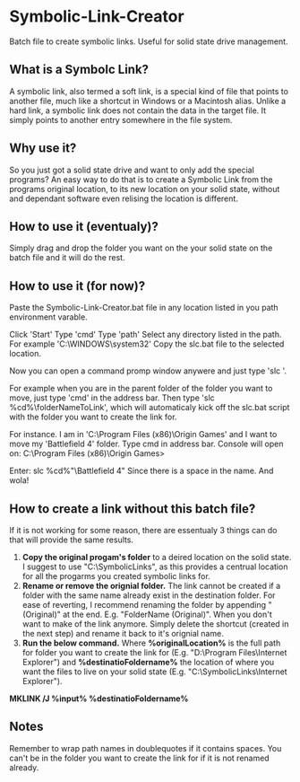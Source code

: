 # Symbolic-Link-Creator
Batch file to create symbolic links. Useful for solid state drive management.

## What is a Symbolc Link?
A symbolic link, also termed a soft link, is a special kind of file that points to another file, much like a shortcut in Windows or a Macintosh alias. Unlike a hard link, a symbolic link does not contain the data in the target file. It simply points to another entry somewhere in the file system.

## Why use it?
So you just got a solid state drive and want to only add the special programs? An easy way to do that is to create a Symbolic Link from the programs original location, to its new location on your solid state, without and dependant software even relising the location is different.

## How to use it (eventualy)?
Simply drag and drop the folder you want on the your solid state on the batch file and it will do the rest.

## How to use it (for now)?
Paste the Symbolic-Link-Creator.bat file in any location listed in you path environment varable.

Click 'Start'
Type 'cmd'
Type 'path'
Select any directory listed in the path. For example 'C:\WINDOWS\system32'
Copy the slc.bat file to the selected location.
	
Now you can open a command promp window anywere and just type 'slc <optional argument>'.

For example when you are in the parent folder of the folder you want to move, just type 'cmd' in the address bar.
Then type 'slc %cd%\folderNameToLink', which will automaticaly kick off the slc.bat script with the folder you want to create the link for.

For instance. I am in 'C:\Program Files (x86)\Origin Games' and I want to move my 'Battlefield 4' folder.
Type cmd in address bar.
Console will open on: C:\Program Files (x86)\Origin Games>

Enter: slc %cd%"\Battlefield 4"
Since there is a space in the name.
And wola!

## How to create a link without this batch file?
If it is not working for some reason, there are essentualy 3 things can do that will provide the same results.
1. __Copy the original progam's folder__ to a deired location on the solid state. I suggest to use "C:\SymbolicLinks", as this provides a centrual location for all the progarms you created symbolic links for.
2. __Rename or remove the orignial folder.__ The link cannot be created if a folder with the same name already exist in the destination folder. For ease of reverting, I recommend renaming the folder by appending "(Original)" at the end. E.g. "FolderName (Original)". When you don't want to make of the link anymore. Simply delete the shortcut (created in the next step) and rename it back to it's orignial name.
3. __Run the below command.__ Where __%originalLocation%__ is the full path for folder you want to create the link for (E.g. "D:\Program Files\Internet Explorer") and __%destinatioFoldername%__ the location of where you want the files to live on your solid state (E.g. "C:\SymbolicLinks\Internet Explorer").

__MKLINK /J %input% %destinatioFoldername%__

## Notes
Remember to wrap path names in doublequotes if it contains spaces.
You can't be in the folder you want to create the link for if it is not renamed already.
